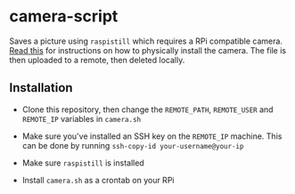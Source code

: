 # camera-script

Saves a picture using `raspistill` which requires a RPi compatible camera. [Read this](https://www.raspberrypi.org/documentation/usage/camera/installing.md) for instructions on how to physically install the camera. The file is then uploaded to a remote, then deleted locally.

## Installation

- Clone this repository, then change the `REMOTE_PATH`, `REMOTE_USER` and `REMOTE_IP` variables in `camera.sh`
- Make sure you've installed an SSH key on the `REMOTE_IP` machine. This can be done by running `ssh-copy-id your-username@your-ip`

- Make sure `raspistill` is installed
- Install `camera.sh` as a crontab on your RPi